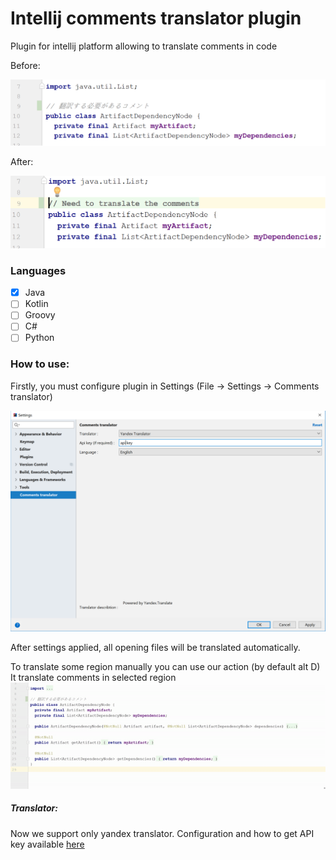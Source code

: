 # Intellij comments translator plugin
Plugin for intellij platform allowing to translate comments in code

Before: 

![Before translation](/doc/images/before.png)

After:  

![After translation](/doc/images/after.png)

### Languages
- [x] Java
- [ ] Kotlin
- [ ] Groovy
- [ ] C#
- [ ] Python

### How to use:

Firstly, you must configure plugin in Settings (File -> Settings -> Comments translator)

![Settings](/doc/images/settings.PNG)

After settings applied, all opening files will be translated automatically.

To translate some region manually you can use our action (by default alt D)
It translate comments in selected region
![Action demonstration](/doc/images/selection-translation.gif)

##### Translator:
Now we support only yandex translator. Configuration and how to get API key available [here](https://translate.yandex.com/developers/keys) 

